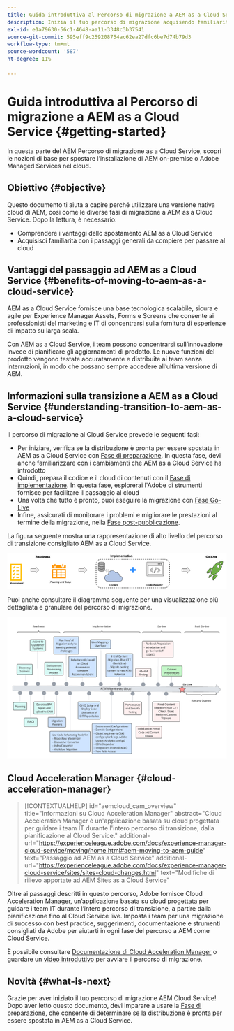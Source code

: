 ```yaml
---
title: Guida introduttiva al Percorso di migrazione a AEM as a Cloud Service
description: Inizia il tuo percorso di migrazione acquisendo familiarità con le nozioni di base sul passaggio ad AEM as a Cloud Service
exl-id: e1a79630-56c1-4648-aa11-3348c3b37541
source-git-commit: 595eff9c259208754ac62ea27dfc6be7d74b79d3
workflow-type: tm+mt
source-wordcount: '587'
ht-degree: 11%

---
```


# Guida introduttiva al Percorso di migrazione a AEM as a Cloud Service {#getting-started}

In questa parte del AEM Percorso di migrazione as a Cloud Service, scopri le nozioni di base per spostare l’installazione di AEM on-premise o Adobe Managed Services nel cloud.

## Obiettivo {#objective}

Questo documento ti aiuta a capire perché utilizzare una versione nativa cloud di AEM, così come le diverse fasi di migrazione a AEM as a Cloud Service. Dopo la lettura, è necessario:

* Comprendere i vantaggi dello spostamento AEM as a Cloud Service
* Acquisisci familiarità con i passaggi generali da compiere per passare al cloud

## Vantaggi del passaggio ad AEM as a Cloud Service {#benefits-of-moving-to-aem-as-a-cloud-service}

AEM as a Cloud Service fornisce una base tecnologica scalabile, sicura e agile per Experience Manager Assets, Forms e Screens che consente ai professionisti del marketing e IT di concentrarsi sulla fornitura di esperienze di impatto su larga scala.

Con AEM as a Cloud Service, i team possono concentrarsi sull’innovazione invece di pianificare gli aggiornamenti di prodotto. Le nuove funzioni del prodotto vengono testate accuratamente e distribuite ai team senza interruzioni, in modo che possano sempre accedere all’ultima versione di AEM.

## Informazioni sulla transizione a AEM as a Cloud Service {#understanding-transition-to-aem-as-a-cloud-service}

Il percorso di migrazione al Cloud Service prevede le seguenti fasi:

* Per iniziare, verifica se la distribuzione è pronta per essere spostata in AEM as a Cloud Service con [Fase di preparazione](/help/journey-migration/readiness.md). In questa fase, devi anche familiarizzare con i cambiamenti che AEM as a Cloud Service ha introdotto
* Quindi, prepara il codice e il cloud di contenuti con il [Fase di implementazione](/help/journey-migration/implementation.md). In questa fase, esplorerai l&#39;Adobe di strumenti fornisce per facilitare il passaggio al cloud
* Una volta che tutto è pronto, puoi eseguire la migrazione con [Fase Go-Live](/help/journey-migration/go-live.md)
* Infine, assicurati di monitorare i problemi e migliorare le prestazioni al termine della migrazione, nella [Fase post-pubblicazione](/help/journey-migration/post-go-live.md).

La figura seguente mostra una rappresentazione di alto livello del percorso di transizione consigliato AEM as a Cloud Service.

![immagine](/help/journey-migration/assets/move-aemcloud-process.png)

Puoi anche consultare il diagramma seguente per una visualizzazione più dettagliata e granulare del percorso di migrazione.

![immagine](/help/journey-migration/assets/migration-process.png)

## Cloud Acceleration Manager {#cloud-acceleration-manager}

>[!CONTEXTUALHELP]
>id="aemcloud_cam_overview"
>title="Informazioni su Cloud Acceleration Manager"
>abstract="Cloud Acceleration Manager è un&#39;applicazione basata su cloud progettata per guidare i team IT durante l&#39;intero percorso di transizione, dalla pianificazione al Cloud Service."
>additional-url="https://experienceleague.adobe.com/docs/experience-manager-cloud-service/moving/home.html#aem-moving-to-aem-guide" text="Passaggio ad AEM as a Cloud Service"
>additional-url="https://experienceleague.adobe.com/docs/experience-manager-cloud-service/sites/sites-cloud-changes.html" text="Modifiche di rilievo apportate ad AEM Sites as a Cloud Service"

Oltre ai passaggi descritti in questo percorso, Adobe fornisce Cloud Acceleration Manager, un’applicazione basata su cloud progettata per guidare i team IT durante l’intero percorso di transizione, a partire dalla pianificazione fino al Cloud Service live. Imposta i team per una migrazione di successo con best practice, suggerimenti, documentazione e strumenti consigliati da Adobe per aiutarti in ogni fase del percorso a AEM come Cloud Service.

È possibile consultare [Documentazione di Cloud Acceleration Manager](/help/journey-migration/cloud-acceleration-manager/using-cam/getting-started-cam.md) o guardare un [video introduttivo](https://experienceleague.adobe.com/?launch=ExperienceManager-A-1-2021.1.migration&amp;recommended=ExperienceManager-A-1-2021.1.migration&amp;lang=en#dashboard/learning) per avviare il percorso di migrazione.

## Novità {#what-is-next}

Grazie per aver iniziato il tuo percorso di migrazione AEM Cloud Service! Dopo aver letto questo documento, devi imparare a usare la [Fase di preparazione](/help/journey-migration/readiness.md), che consente di determinare se la distribuzione è pronta per essere spostata in AEM as a Cloud Service.
